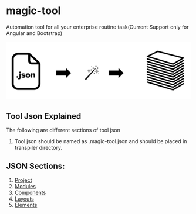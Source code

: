 # magic-tool
Automation tool for all your enterprise routine task(Current Support only for Angular and Bootstrap)

![Tool Flow](documentation/flow.png "Tools workflow")

## Tool Json Explained
The following are different sections of tool json
1. Tool json should be named as .magic-tool.json and should be placed in transpiler directory.

## JSON Sections:
1. [Project](documentation/project.md)
2. [Modules](documentation/modules.md)
3. [Components](documentation/components.md)
4. [Layouts](documentation/layouts.md)
5. [Elements](documentation/elements.md)